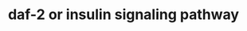 ---
annotations:
- id: PW:0000651
  parent: regulatory pathway
  type: Pathway Ontology
  value: aging pathway
- id: PW:0000238
  parent: signaling pathway
  type: Pathway Ontology
  value: insulin-like growth factor signaling pathway
authors:
- MartijnVanIersel
- MaintBot
- Pieter Giesbertz
- Christine Chichester
- Cgrove
- Kyook
- Asios Olia
- Khanspers
description: Insulin receptor pathway in C. elegans Initial version based on review
  by [https://www.ncbi.nlm.nih.gov/pubmed/16441841 Gami and Wolkow] of pathways that
  affect ageing.  The DAF-2 gene encodes for the insulin-like growth factor 1 (IGF-1)
  receptor in the worm Caenorhabditis elegans. C. elegans with a diet of low glucose,
  reduced Daf-16 activity and worms lifespan was shortened compared to worms fed on
  media without glucose.
last-edited: 2019-08-16
organisms:
- Caenorhabditis elegans
redirect_from:
- /index.php/Pathway:WP17
- /instance/WP17
- /instance/WP17_rr106023
revision: r106023
schema-jsonld:
- '@context': https://schema.org/
  '@id': https://wikipathways.github.io/pathways/WP17.html
  '@type': Dataset
  creator:
    '@type': Organization
    name: WikiPathways
  description: Insulin receptor pathway in C. elegans Initial version based on review
    by [https://www.ncbi.nlm.nih.gov/pubmed/16441841 Gami and Wolkow] of pathways
    that affect ageing.  The DAF-2 gene encodes for the insulin-like growth factor
    1 (IGF-1) receptor in the worm Caenorhabditis elegans. C. elegans with a diet
    of low glucose, reduced Daf-16 activity and worms lifespan was shortened compared
    to worms fed on media without glucose.
  keywords:
  - AGE-1/PI-3K
  - AKT-1
  - AKT-2
  - DAF-16/FOXO
  - DAF-18/PTEN
  - DAF-2/INSR
  - PDK-1
  - PIP
  - SGK-1
  license: CC0
  name: daf-2 or insulin signaling pathway
seo: CreativeWork
title: daf-2 or insulin signaling pathway
wpid: WP17
---